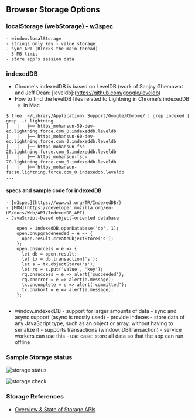 ## Browser Storage Options 

### localStorage (webStorage) - [w3spec](https://www.w3.org/TR/webstorage/)
    - window.localStorage
    - strings only key - value storage
    - sync API (Blocks the main thread)
    - 5 MB limit
    - store app's session data

### indexedDB

- Chrome's indexedDB is based on LevelDB (work of Sanjay Ghemawat and Jeff Dean: [leveldb]:(https://github.com/google/leveldb)
- How to find the levelDB files related to Lightning in Chrome's indexedDB 
    - in Mac
```
$ tree  ~/Library/Application\ Support/Google/Chrome/ | grep indexed | grep  -i lightning
│   │   ├── https_mohansun-59-dev-ed.lightning.force.com_0.indexeddb.leveldb
│   │   ├── https_mohansun-60-dev-ed.lightning.force.com_0.indexeddb.leveldb
│   │   ├── https_mohansun-fsc-20.lightning.force.com_0.indexeddb.leveldb
│   │   ├── https_mohansun-fsc-70.lightning.force.com_0.indexeddb.leveldb
│   │   ├── https_mohansun-fsc10.lightning.force.com_0.indexeddb.leveldb
...

```
#### specs and sample code for indexedDB

    - [w3spec](https://www.w3.org/TR/IndexedDB/)
    - [MDN](https://developer.mozilla.org/en-US/docs/Web/API/IndexedDB_API)
    - JavaScript-based object-oriented database 
```
    open = indexedDB.openDatabase('db', 1);
    open.onupgradeneeded = e => {
      open.result.createObjectStore('s');
    };
    open.onsuccess = e => {
      let db = open.result;
      let tx = db.transaction('s');
      let s = tx.objectStore('s');
      let rq = s.put('value', 'key');
      rq.onsuccess = e => alert('succeeded');
      rq.onerror = e => alert(e.message);
      tx.oncomplete = e => alert('committed');
      tx.onabort = e => alert(e.message);
    };


```

   - window.indexedDB
    - support for larger amounts of data 
    - sync and async support (async is mostly used)
    - provide indexes
    - store data of any JavaScript type, such as an object or array, without having to serialize it
    - supports transactions (window.IDBTransaction)
    - service workers can use this
    - use case: store all data so that the app can run offline  

### Sample Storage status

![storage status](img/indexedDB-Storage.png)

![storage check](img/lex-idb-1.png )


### Storage References
- [Overview & State of Storage APIs](https://docs.google.com/presentation/d/11CJnf77N45qPFAhASwnfRNeEMJfR-E_x05v1Z6Rh5HA/edit#slide=id.g146417e51d_0_103)
 
